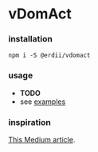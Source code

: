 # vDomAct

### installation

`npm i -S @erdii/vdomact`

### usage

* **TODO**
* see [examples](https://erdii.github.io/vdomact/)

### inspiration

[This Medium article](https://medium.com/@sweetpalma/gooact-react-in-160-lines-of-javascript-44e0742ad60f).

